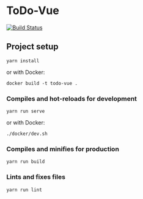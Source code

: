 # ToDo-Vue
[![Build Status](https://travis-ci.org/dtom90/ToDo-Vue.svg?branch=master)](https://travis-ci.org/dtom90/ToDo-Vue)

## Project setup
```
yarn install
```
or with Docker:
```
docker build -t todo-vue .
```

### Compiles and hot-reloads for development
```
yarn run serve
```
or with Docker:
```
./docker/dev.sh
```

### Compiles and minifies for production
```
yarn run build
```

### Lints and fixes files
```
yarn run lint
```
    